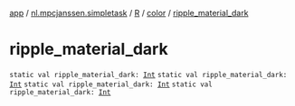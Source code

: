 [app](../../../index.md) / [nl.mpcjanssen.simpletask](../../index.md) / [R](../index.md) / [color](index.md) / [ripple_material_dark](.)

# ripple_material_dark

`static val ripple_material_dark: `[`Int`](https://kotlinlang.org/api/latest/jvm/stdlib/kotlin/-int/index.html)
`static val ripple_material_dark: `[`Int`](https://kotlinlang.org/api/latest/jvm/stdlib/kotlin/-int/index.html)
`static val ripple_material_dark: `[`Int`](https://kotlinlang.org/api/latest/jvm/stdlib/kotlin/-int/index.html)
`static val ripple_material_dark: `[`Int`](https://kotlinlang.org/api/latest/jvm/stdlib/kotlin/-int/index.html)